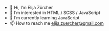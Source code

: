- 👋 Hi, I’m Elija Zürcher
- 👀 I’m interested in HTML / SCSS / JavaScript
- 🌱 I’m currently learning JavaScript
- 📫 How to reach me elija.zuercher@gmail.com

<!---
ElijaZuercher/ElijaZuercher is a ✨ special ✨ repository because its `README.md` (this file) appears on your GitHub profile.
You can click the Preview link to take a look at your changes.
--->
